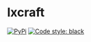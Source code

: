 # lxcraft

[![PyPi](https://img.shields.io/pypi/v/lxcraft.svg?style=flat-square)](https://pypi.python.org/pypi/lxcraft)
[![Code style: black](https://img.shields.io/badge/code%20style-black-000000.svg?style=flat-square)](https://github.com/ambv/black)